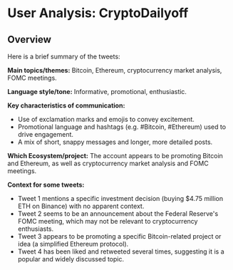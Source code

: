 # User Analysis: CryptoDailyoff

## Overview

Here is a brief summary of the tweets:

**Main topics/themes:** Bitcoin, Ethereum, cryptocurrency market analysis, FOMC meetings.

**Language style/tone:** Informative, promotional, enthusiastic.

**Key characteristics of communication:**

* Use of exclamation marks and emojis to convey excitement.
* Promotional language and hashtags (e.g. #Bitcoin, #Ethereum) used to drive engagement.
* A mix of short, snappy messages and longer, more detailed posts.

**Which Ecosystem/project:** The account appears to be promoting Bitcoin and Ethereum, as well as cryptocurrency market analysis and FOMC meetings.

**Context for some tweets:**

* Tweet 1 mentions a specific investment decision (buying $4.75 million ETH on Binance) with no apparent context.
* Tweet 2 seems to be an announcement about the Federal Reserve's FOMC meeting, which may not be relevant to cryptocurrency enthusiasts.
* Tweet 3 appears to be promoting a specific Bitcoin-related project or idea (a simplified Ethereum protocol).
* Tweet 4 has been liked and retweeted several times, suggesting it is a popular and widely discussed topic.